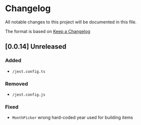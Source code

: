 # Changelog

All notable changes to this project will be documented in this file.

The format is based on [Keep a Changelog](https://keepachangelog.com/en/1.0.0/)

## [0.0.14] Unreleased

### Added
- `/jest.config.ts`

### Removed
- `/jest.config.js`

### Fixed
- `MonthPicker` wrong hard-coded year used for building items
